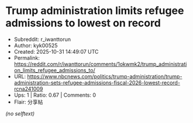 # Trump administration limits refugee admissions to lowest on record

- Subreddit: r_iwanttorun
- Author: kyk00525
- Created: 2025-10-31 14:49:07 UTC
- Permalink: https://reddit.com/r/iwanttorun/comments/1okwmk2/trump_administration_limits_refugee_admissions_to/
- URL: https://www.nbcnews.com/politics/trump-administration/trump-administration-sets-refugee-admissions-fiscal-2026-lowest-record-rcna241009
- Ups: 1 | Ratio: 0.67 | Comments: 0
- Flair: 分享帖

_(no selftext)_
